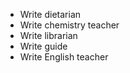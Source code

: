 * Write dietarian
* Write chemistry teacher
* Write librarian
* Write guide
* Write English teacher

